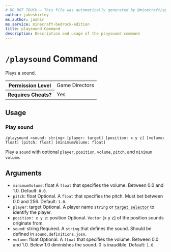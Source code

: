 ```yaml
---
# DO NOT TOUCH — This file was automatically generated by @minecraft/api-docs-generator, to report problems file an issue at https://github.com/Mojang/minecraft-scripting-libraries
author: jakeshirley
ms.author: jashir
ms.service: minecraft-bedrock-edition
title: playsound Command
description: Description and usage of the playsound command
---
```

# `/playsound` Command
Plays a sound.

<table>
  <tr>
    <th>Permission Level</th>
    <td>Game Directors</td>
  </tr>
  <tr>
    <th>Requires Cheats?</th>
    <td>Yes</td>
  </tr>
</table>

## Usage
### Play sound
`/playsound <sound: string> [player: target] [position: x y z] [volume: float] [pitch: float] [minimumVolume: float]`

Play a `sound` with optional `player`, `position`, `volume`, `pitch`, and `minimum volume`.

## Arguments
- `minimumVolume`: float
A `float` that specifies the volume. Between 0.0 and 1.0.
Default: `0.0`.
- `pitch`: float
Optional. A `float` that specifies the pitch. Must bet between 0.0 and 256.
Default: `1.0`.
- `player`: target
Optional. A player name `string` or [`target selector`](https://learn.microsoft.com/minecraft/creator/documents/commandsintroduction#target-selectors) to identify the player.
- `position: x y z`: position
Optional. `Vector` [x y z] of the position sounds originate from.
- `sound`: string
Required. A `string` that defines the sound. Should be defined in `sound.definitions.josn`.
- `volume`: float
Optional. A `float` that specifies the volume. Between 0.0 and 1.0. Below 1.0 diminishes the sound. 0 is inaudible.
Default: `1.0`.
